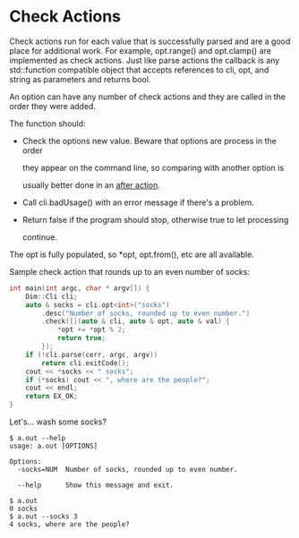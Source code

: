 # Check Actions

Check actions run for each value that is successfully parsed and are a good place for additional work. For example, opt.range\(\) and opt.clamp\(\) are implemented as check actions. Just like parse actions the callback is any std::function compatible object that accepts references to cli, opt, and string as parameters and returns bool.

An option can have any number of check actions and they are called in the order they were added.

The function should:

* Check the options new value. Beware that options are process in the order

  they appear on the command line, so comparing with another option is

  usually better done in an [after action](https://github.com/gknowles/dimcli/tree/b6fa17b725368b913b0367993b82158b0cb14455/docs/gitbook/Advanced/After%20Actions/README.md).

* Call cli.badUsage\(\) with an error message if there's a problem.
* Return false if the program should stop, otherwise true to let processing

  continue.

The opt is fully populated, so \*opt, opt.from\(\), etc are all available.

Sample check action that rounds up to an even number of socks:

```cpp
int main(int argc, char * argv[]) {
    Dim::Cli cli;
    auto & socks = cli.opt<int>("socks")
        .desc("Number of socks, rounded up to even number.")
        .check([](auto & cli, auto & opt, auto & val) {
            *opt += *opt % 2;
            return true;
        });
    if (!cli.parse(cerr, argc, argv))
        return cli.exitCode();
    cout << *socks << " socks";
    if (*socks) cout << ", where are the people?";
    cout << endl;
    return EX_OK;
}
```

Let's... wash some socks?

```text
$ a.out --help
usage: a.out [OPTIONS]

Options:
  -socks=NUM  Number of socks, rounded up to even number.

  --help      Show this message and exit.

$ a.out
0 socks
$ a.out --socks 3
4 socks, where are the people?
```

